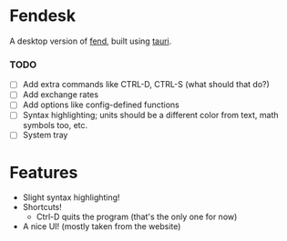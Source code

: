 # Fendesk
A desktop version of [fend](https://printfn.github.io/fend/), built using [tauri](https://tauri.app).

### TODO
- [ ] Add extra commands like CTRL-D, CTRL-S (what should that do?)
- [ ] Add exchange rates
- [ ] Add options like config-defined functions
- [ ] Syntax highlighting; units should be a different color from text, math symbols too, etc.
- [ ] System tray

# Features
- Slight syntax highlighting!
- Shortcuts!
  - Ctrl-D quits the program (that's the only one for now)
- A nice UI! (mostly taken from the website)